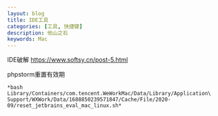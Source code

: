 ```yaml
---
layout: blog
title: IDE工具
categories: [工具, 快捷键]
description: 他山之石
keywords: Mac
---
```




IDE破解 https://www.softsy.cn/post-5.html

phpstorm重置有效期

```shell
*bash Library/Containers/com.tencent.WeWorkMac/Data/Library/Application\ Support/WXWork/Data/1688850239571847/Cache/File/2020-09/reset_jetbrains_eval_mac_linux.sh*
```

